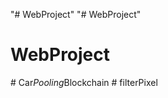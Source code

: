 "# WebProject" 
"# WebProject" 
# WebProject
#   C a r _ P o o l i n g _ B l o c k c h a i n  
 #   f i l t e r P i x e l  
 
